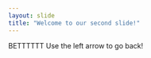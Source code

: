 ```yaml
---
layout: slide
title: "Welcome to our second slide!"
---
```

BETTTTTT 
Use the left arrow to go back!
